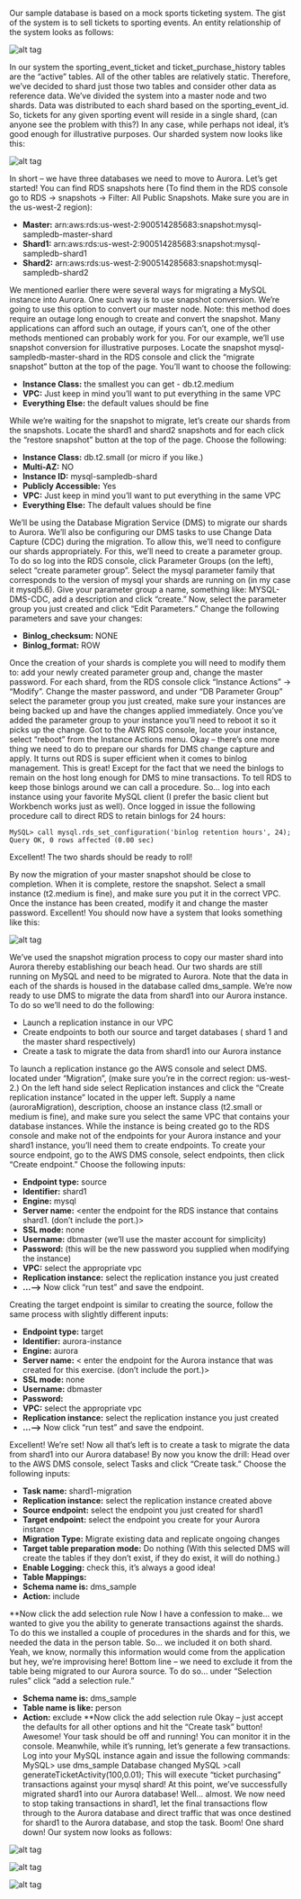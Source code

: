 Our sample database is based on a mock sports ticketing system. The gist of the system is to sell tickets to sporting events. An entity relationship of the system looks as follows:

![alt tag](/images/sampledb.jpg)

In our system the sporting_event_ticket and ticket_purchase_history tables are the “active” tables. All of the other tables are relatively static. Therefore, we’ve decided to shard just those two tables and consider other data as reference data. We’ve divided the system into a master node and two shards.  Data was distributed to each shard based on the sporting_event_id. So, tickets for any given sporting event will reside in a single shard, (can anyone see the problem with this?) In any case, while perhaps not ideal, it’s good enough for illustrative purposes. Our sharded system now looks like this:


![alt tag](/images/shardedERD.jpg)

In short – we have three databases we need to move to Aurora. Let’s get started!
You can find RDS snapshots here (To find them in the RDS console go to RDS -> snapshots -> Filter: All Public Snapshots. Make sure you are in the us-west-2 region):
* <b>Master:</b> arn:aws:rds:us-west-2:900514285683:snapshot:mysql-sampledb-master-shard
* <b>Shard1:</b> arn:aws:rds:us-west-2:900514285683:snapshot:mysql-sampledb-shard1
* <b>Shard2:</b> arn:aws:rds:us-west-2:900514285683:snapshot:mysql-sampledb-shard2

We mentioned earlier there were several ways for migrating a MySQL instance into Aurora. One such way is to use snapshot conversion. We’re going to use this option to convert our master node. Note: this method does require an outage long enough to create and convert the snapshot. Many applications can afford such an outage, if yours can’t, one of the other methods mentioned can probably work for you. For our example, we’ll use snapshot conversion for illustrative purposes.
Locate the snapshot mysql-sampledb-master-shard in the RDS console and click the “migrate snapshot” button at the top of the page.  You’ll want to choose the following:
* <b>Instance Class:</b> the smallest you can get - db.t2.medium
* <b>VPC:</b> Just keep in mind you’ll want to put everything in the same VPC
* <b>Everything Else:</b> the default values should be fine

While we’re waiting for the snapshot to migrate, let’s create our shards from the snapshots. Locate the shard1 and shard2 snapshots and for each click the “restore snapshot” button at the top of the page. Choose the following:
* <b>Instance Class:</b> db.t2.small (or micro if you like.)
* <b>Multi-AZ:</b> NO
* <b>Instance ID:</b> mysql-sampledb-shard<n>
* <b>Publicly Accessible:</b> Yes
* <b>VPC:</b> Just keep in mind you’ll want to put everything in the same VPC
* <b>Everything Else:</b> The default values should be fine

We’ll be using the Database Migration Service (DMS) to migrate our shards to Aurora. We’ll also be configuring our DMS tasks to use Change Data Capture (CDC) during the migration. To allow this, we’ll need to configure our shards appropriately. For this, we’ll need to create a parameter group. To do so log into the RDS console, click Parameter Groups (on the left), select “create parameter group”.  Select the mysql parameter family that corresponds to the version of mysql your shards are running on (in my case it mysql5.6).  Give your parameter group a name, something like: MYSQL-DMS-CDC, add a description and click “create.” Now, select the parameter group you just created and click “Edit Parameters.” Change the following parameters and save your changes:
* <b>Binlog_checksum:</b> NONE 
* <b>Binlog_format:</b> ROW

Once the creation of your shards is complete you will need to modify them to: add your newly created parameter group and, change the master password. For each shard, from the RDS console click “Instance Actions” -> “Modify”.  Change the master password, and under “DB Parameter Group” select the parameter group you just created, make sure your instances are being backed up and have the changes applied immediately. Once you’ve added the parameter group to your instance you’ll need to reboot it so it picks up the change. Got to the AWS RDS console, locate your instance, select “reboot” from the Instance Actions menu.
Okay – there’s one more thing we need to do to prepare our shards for DMS change capture and apply. It turns out RDS is super efficient when it comes to binlog management. This is great! Except for the fact that we need the binlogs to remain on the host long enough for DMS to mine transactions. To tell RDS to keep those binlogs around we can call a procedure. So… log into each instance using your favorite MySQL client (I prefer the basic client but Workbench works just as well).  Once logged in issue the following procedure call to direct RDS to retain binlogs for 24 hours:

```
MySQL> call mysql.rds_set_configuration('binlog retention hours', 24);
Query OK, 0 rows affected (0.00 sec)
```

Excellent! The two shards should be ready to roll!

By now the migration of your master snapshot should be close to completion. When it is complete, restore the snapshot. Select a small instance (t2.medium is fine), and make sure you put it in the correct VPC. Once the instance has been created, modify it and change the master password.
Excellent! You should now have a system that looks something like this:

![alt tag](/images/unconsolidatedShards.png)

We’ve used the snapshot migration process to copy our master shard into Aurora thereby establishing our beach head. Our two shards are still running on MySQL and need to be migrated to Aurora. Note that the data in each of the shards is housed in the database called dms_sample. We’re now ready to use DMS to migrate the data from shard1 into our Aurora instance.  To do so we’ll need to do the following:
* Launch a replication instance in our VPC
* Create endpoints to both our source and target databases ( shard 1 and the master shard respectively)
* Create a task to migrate the data from shard1 into our Aurora instance

To launch a replication instance go the AWS console and select DMS. located under “Migration”, (make sure you’re in the correct region: us-west-2.) On the left hand side select Replication instances and click the “Create replication instance” located in the upper left. Supply a name (auroraMigration), description, choose an instance class (t2.small or medium is fine), and make sure you select the same VPC that contains your database instances. While the instance is being created go to the RDS console and make not of the endpoints for your Aurora instance and your shard1 instance, you’ll need them to create endpoints.
To create your source endpoint, go to the AWS DMS console, select endpoints, then click “Create endpoint.”  Choose the following inputs:
* <b>Endpoint type:</b> source
* <b>Identifier:</b> shard1
* <b>Engine:</b> mysql
* <b>Server name:</b> <enter the endpoint for the RDS instance that contains shard1. (don’t include the port.)>
* <b>SSL mode:</b> none
* <b>Username:</b> dbmaster  (we’ll use the master account for simplicity)
* <b>Password:</b> <the password>  (this will be the new password you supplied when modifying the instance)
* <b>VPC:</b> select the appropriate vpc
* <b>Replication instance:</b> select the replication instance you just created
* <b>...--></b> Now click “run test” and save the endpoint.

Creating the target endpoint is similar to creating the source, follow the same process with slightly different inputs:
* <b>Endpoint   type:</b> target
* <b>Identifier:</b> aurora-instance
* <b>Engine:</b> aurora
* <b>Server name:</b> < enter the endpoint for the Aurora instance that was created for this exercise. (don’t include the port.)>
* <b>SSL mode:</b> none
* <b>Username:</b> dbmaster
* <b>Password:</b> <whatever it was changed to>
* <b>VPC:</b> select the appropriate vpc
* <b>Replication instance:</b> select the replication instance you just created
* <b>...--></b>  Now click “run test” and save the endpoint.

Excellent! We’re set! Now all that’s left is to create a task to migrate the data from shard1 into our Aurora database!
By now you know the drill: Head over to the AWS DMS console, select Tasks and click “Create task.” Choose the following inputs:
* <b>Task name:</b> shard1-migration
* <b>Replication instance:</b> select the replication instance created above
* <b>Source endpoint:</b> select the endpoint you just created for shard1
* <b>Target endpoint:</b> select the endpoint you create for your Aurora instance
* <b>Migration Type:</b> Migrate existing data and replicate ongoing changes
* <b>Target table preparation mode:</b> Do nothing  (With this selected DMS will create the tables if they don’t exist, if they do exist, it will do nothing.)
* <b>Enable Logging:</b> check this, it’s always a good idea!
* <b>Table Mappings:</b>
* <b>Schema name is:</b> dms_sample
* <b>Action:</b> include

**Now click the add selection rule
Now I have a confession to make…  we wanted to give you the ability to generate transactions against the shards. To do this we installed a couple of procedures in the shards and for this, we needed the data in the person table. So… we included it on both shard. Yeah, we know, normally this information would come from the application but hey, we’re improvising here! Bottom line – we need to exclude it from the table being migrated to our Aurora source.  To do so… under “Selection rules” click “add a selection rule.” 
* <b>Schema name is:</b> dms_sample
* <b>Table name is like:</b> person
* <b>Action:</b> exclude
**Now click the add selection rule
Okay – just accept the defaults for all other options and hit the “Create task” button!
Awesome! Your task should be off and running! You can monitor it in the console. Meanwhile, while it’s running, let’s generate a few transactions. Log into your MySQL instance again and issue the following commands:
MySQL> use dms_sample
Database changed
MySQL >call generateTicketActivity(100,0.01);
This will execute “ticket purchasing” transactions against your mysql shard!
At this point, we’ve successfully migrated shard1 into our Aurora database! Well… almost. We now need to stop taking transactions in shard1, let the final transactions flow through to the Aurora database and direct traffic that was once destined for shard1 to the Aurora database, and stop the task. Boom! One shard down!
Our system now looks as follows:

![alt tag](/images/shardConsolidationStageOne.png)

![alt tag](/images/shardConsolidationFinal.png)

![alt tag](/images/shardConsolidationAlternative.png)
